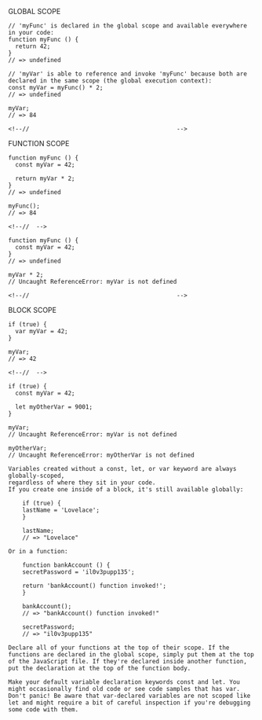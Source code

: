 GLOBAL SCOPE

    // 'myFunc' is declared in the global scope and available everywhere in your code:
    function myFunc () {
      return 42;
    }
    // => undefined
     
    // 'myVar' is able to reference and invoke 'myFunc' because both are declared in the same scope (the global execution context):
    const myVar = myFunc() * 2;
    // => undefined
     
    myVar;
    // => 84

    <!--//                                          -->
FUNCTION SCOPE

    function myFunc () {
      const myVar = 42;
     
      return myVar * 2;
    }
    // => undefined
     
    myFunc();
    // => 84

    <!--//  -->

    function myFunc () {
      const myVar = 42;
    }
    // => undefined
     
    myVar * 2;
    // Uncaught ReferenceError: myVar is not defined

    <!--//                                          -->
BLOCK SCOPE

    if (true) {
      var myVar = 42;
    }
     
    myVar;
    // => 42

    <!--//  -->

    if (true) {
      const myVar = 42;
     
      let myOtherVar = 9001;
    }
     
    myVar;
    // Uncaught ReferenceError: myVar is not defined
     
    myOtherVar;
    // Uncaught ReferenceError: myOtherVar is not defined

<!-- ! -->
    Variables created without a const, let, or var keyword are always globally-scoped, 
    regardless of where they sit in your code. 
    If you create one inside of a block, it's still available globally:

        if (true) {
        lastName = 'Lovelace';
        }
        
        lastName;
        // => "Lovelace"

    Or in a function:

        function bankAccount () {
        secretPassword = 'il0v3pupp135';
        
        return 'bankAccount() function invoked!';
        }
        
        bankAccount();
        // => "bankAccount() function invoked!"
        
        secretPassword;
        // => "il0v3pupp135"
<!-- !                                                                                  -->


    Declare all of your functions at the top of their scope. If the functions are declared in the global scope, simply put them at the top of the JavaScript file. If they're declared inside another function, put the declaration at the top of the function body.

    Make your default variable declaration keywords const and let. You might occasionally find old code or see code samples that has var. Don't panic! Be aware that var-declared variables are not scoped like let and might require a bit of careful inspection if you're debugging some code with them.
